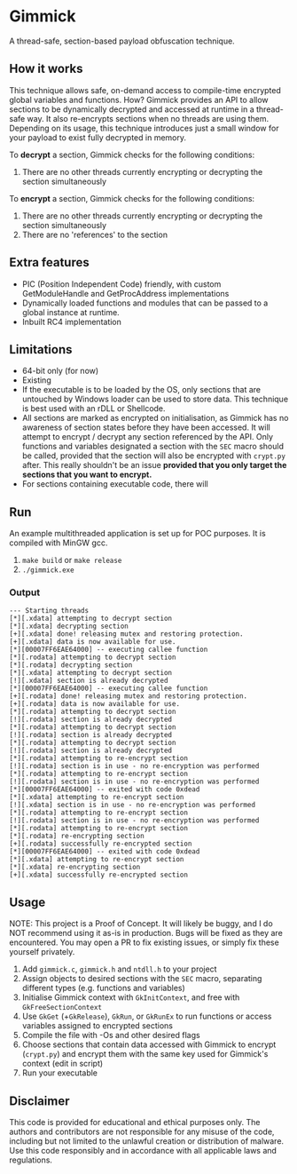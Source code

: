 # Gimmick

A thread-safe, section-based payload obfuscation technique.

## How it works
This technique allows safe, on-demand access to compile-time encrypted global variables and functions.
How? Gimmick provides an API to allow sections to be dynamically decrypted and accessed at runtime in a thread-safe way.
It also re-encrypts sections when no threads are using them.
Depending on its usage, this technique introduces just a small window for your payload to exist fully decrypted in memory.


To **decrypt** a section, Gimmick checks for the following conditions:
1. There are no other threads currently encrypting or decrypting the section simultaneously

To **encrypt** a section, Gimmick checks for the following conditions:
1. There are no other threads currently encrypting or decrypting the section simultaneously
2. There are no 'references' to the section


## Extra features

- PIC (Position Independent Code) friendly, with custom GetModuleHandle and GetProcAddress implementations
- Dynamically loaded functions and modules that can be passed to a global instance at runtime.
- Inbuilt RC4 implementation

## Limitations
- 64-bit only (for now)
- Existing 
- If the executable is to be loaded by the OS, only sections that are untouched by Windows loader can be used to store data. 
This technique is best used with an rDLL or Shellcode.
- All sections are marked as encrypted on initialisation, as Gimmick has no awareness of section states before they have been accessed.
It will attempt to encrypt / decrypt any section referenced by the API. Only functions and variables designated a section with the `SEC`
macro should be called, provided that the section will also be encrypted with `crypt.py` after. This really shouldn't be an issue 
**provided that you only target the sections that you want to encrypt.**
- For sections containing executable code, there will

## Run
An example multithreaded application is set up for POC purposes. It is compiled with MinGW gcc.
1. `make build` or `make release`
2. `./gimmick.exe`

### Output
```
--- Starting threads
[*][.xdata] attempting to decrypt section
[*][.xdata] decrypting section
[+][.xdata] done! releasing mutex and restoring protection.
[+][.xdata] data is now available for use.
[*][00007FF6EAE64000] -- executing callee function
[*][.rodata] attempting to decrypt section
[*][.rodata] decrypting section
[*][.xdata] attempting to decrypt section
[!][.xdata] section is already decrypted
[*][00007FF6EAE64000] -- executing callee function
[+][.rodata] done! releasing mutex and restoring protection.
[+][.rodata] data is now available for use.
[*][.rodata] attempting to decrypt section
[!][.rodata] section is already decrypted
[*][.rodata] attempting to decrypt section
[!][.rodata] section is already decrypted
[*][.rodata] attempting to decrypt section
[!][.rodata] section is already decrypted
[*][.rodata] attempting to re-encrypt section
[!][.rodata] section is in use - no re-encryption was performed
[*][.rodata] attempting to re-encrypt section
[!][.rodata] section is in use - no re-encryption was performed
[*][00007FF6EAE64000] -- exited with code 0xdead
[*][.xdata] attempting to re-encrypt section
[!][.xdata] section is in use - no re-encryption was performed
[*][.rodata] attempting to re-encrypt section
[!][.rodata] section is in use - no re-encryption was performed
[*][.rodata] attempting to re-encrypt section
[*][.rodata] re-encrypting section
[+][.rodata] successfully re-encrypted section
[*][00007FF6EAE64000] -- exited with code 0xdead
[*][.xdata] attempting to re-encrypt section
[*][.xdata] re-encrypting section
[+][.xdata] successfully re-encrypted section
```

## Usage
NOTE: This project is a Proof of Concept. It will likely be buggy, and I do NOT recommend using it as-is in production. 
Bugs will be fixed as they are encountered. You may open a PR to fix existing issues,
or simply fix these yourself privately.

1. Add `gimmick.c`, `gimmick.h` and `ntdll.h` to your project
2. Assign objects to desired sections with the `SEC` macro, separating different types (e.g. functions and variables)
3. Initialise Gimmick context with `GkInitContext`, and free with `GkFreeSectionContext`
4. Use `GkGet` (+`GkRelease`), `GkRun`, or `GkRunEx` to run functions or access variables assigned to encrypted sections
5. Compile the file with -Os and other desired flags
6. Choose sections that contain data accessed with Gimmick to encrypt (`crypt.py`) and encrypt them with the same key used
for Gimmick's context (edit in script)
7. Run your executable

## Disclaimer
This code is provided for educational and ethical
purposes only. The authors and contributors are not responsible for any
misuse of the code, including but not limited to the unlawful creation or
distribution of malware. Use this code responsibly and in accordance
with all applicable laws and regulations.
